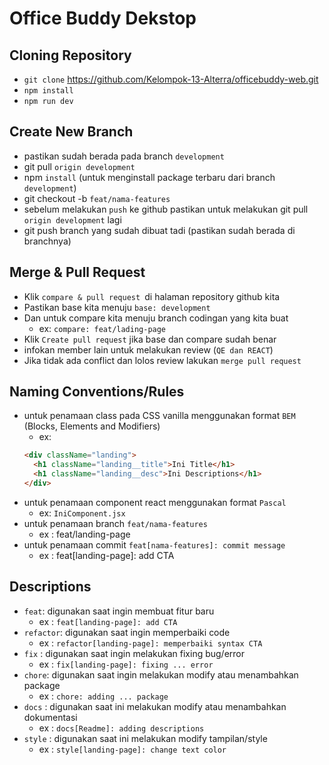 # **Office Buddy Dekstop**

## **Cloning Repository**

- `git clone` https://github.com/Kelompok-13-Alterra/officebuddy-web.git
- `npm install`
- `npm run dev`

## **Create New Branch**

- pastikan sudah berada pada branch `development`
- git pull `origin development`
- npm `install` (untuk menginstall package terbaru dari branch `development`)
- git checkout -b `feat/nama-features`
- sebelum melakukan `push` ke github pastikan untuk melakukan git pull `origin development` lagi
- git push branch yang sudah dibuat tadi (pastikan sudah berada di branchnya)

## **Merge & Pull Request**

- Klik `compare & pull request `di halaman repository github kita
- Pastikan base kita menuju `base: development`
- Dan untuk compare kita menuju branch codingan yang kita buat
  - ex: `compare: feat/lading-page`
- Klik `Create pull request` jika base dan compare sudah benar
- infokan member lain untuk melakukan review (`QE dan REACT`)
- Jika tidak ada conflict dan lolos review lakukan `merge pull request`

## **Naming Conventions/Rules**

- untuk penamaan class pada CSS vanilla menggunakan format `BEM` (Blocks, Elements and Modifiers)
  - ex:
  ```html
  <div className="landing">
    <h1 className="landing__title">Ini Title</h1>
    <h1 className="landing__desc">Ini Descriptions</h1>
  </div>
  ```
- untuk penamaan component react menggunakan format `Pascal`
  - ex: `IniComponent.jsx`
- untuk penamaan branch `feat/nama-features`
  - ex : feat/landing-page
- untuk penamaan commit `feat[nama-features]: commit message`
  - ex : feat[landing-page]: add CTA

## **Descriptions**

- `feat`: digunakan saat ingin membuat fitur baru
  - ex : `feat[landing-page]: add CTA`
- `refactor`: digunakan saat ingin memperbaiki code
  - ex : `refactor[landing-page]: memperbaiki syntax CTA`
- `fix` : digunakan saat ingin melakukan fixing bug/error
  - ex : `fix[landing-page]: fixing ... error`
- `chore`: digunakan saat ingin melakukan modify atau menambahkan package
  - ex : `chore: adding ... package`
- `docs` : digunakan saat ini melakukan modify atau menambahkan dokumentasi
  - ex : `docs[Readme]: adding descriptions`
- `style` : digunakan saat ini melakukan modify tampilan/style
  - ex : `style[landing-page]: change text color`
